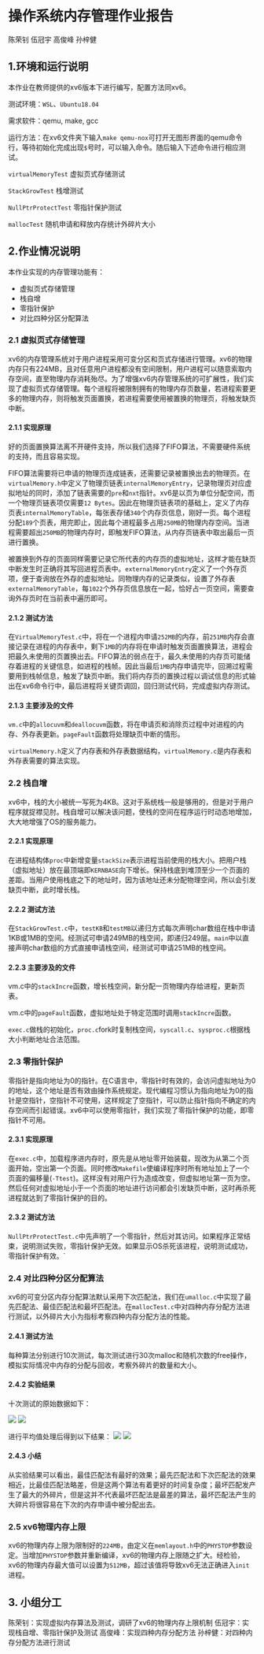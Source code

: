 # 操作系统内存管理作业报告
陈荣钊 伍冠宇 高俊峰 孙梓健

## 1.环境和运行说明
本作业在教师提供的xv6版本下进行编写，配置方法同xv6。

测试环境：`WSL`、`Ubuntu18.04`

需求软件：qemu, make, gcc

运行方法：在xv6文件夹下输入`make qemu-nox`可打开无图形界面的qemu命令行，等待初始化完成出现`$`号时，可以输入命令。随后输入下述命令进行相应测试。

`virtualMemoryTest`     虚拟页式存储测试

`StackGrowTest`         栈增测试

`NullPtrProtectTest`    零指针保护测试

`mallocTest`            随机申请和释放内存统计外碎片大小

## 2.作业情况说明
本作业实现的内存管理功能有：
- 虚拟页式存储管理
- 栈自增
- 零指针保护
- 对比四种分区分配算法

### 2.1 虚拟页式存储管理
xv6的内存管理系统对于用户进程采用可变分区和页式存储进行管理。xv6的物理内存只有224MB，且对任意用户进程都没有空间限制，用户进程可以随意索取内存空间，直至物理内存消耗殆尽。为了增强xv6内存管理系统的可扩展性，我们实现了虚拟页式存储管理。每个进程将被限制拥有的物理内存页数量，若进程索要更多的物理内存，则将触发页面置换，若进程需要使用被置换的物理页，将触发缺页中断。

#### 2.1.1 实现原理
好的页面置换算法离不开硬件支持，所以我们选择了FIFO算法，不需要硬件系统的支持，而且容易实现。

FIFO算法需要将已申请的物理页连成链表，还需要记录被置换出去的物理页。在`virtualMemory.h`中定义了物理页链表`internalMemoryEntry`，记录物理页对应虚拟地址的同时，添加了链表需要的`pre`和`nxt`指针。xv6是以页为单位分配空间，而一个物理页链表项仅需要`12 Bytes`。因此在物理页链表项的基础上，定义了内存页表`internalMemoryTable`，每张表存储`340`个内存页信息，刚好一页。每个进程分配`189`个页表，用完即止，因此每个进程最多占用`250MB`的物理内存空间。当进程需要超出`250MB`的物理内存时，即触发FIFO算法，从内存页链表中取出最后一页进行置换。

被置换到外存的页面同样需要记录它所代表的内存页的虚拟地址，这样才能在缺页中断发生时正确将其写回进程页表中。`externalMemoryEntry`定义了一个外存页项，便于查询放在外存的虚拟地址。同物理内存的记录类似，设置了外存表`externalMemoryTable`，每`1022`个外存页信息放在一起，恰好占一页空间，需要查询外存页时在当前表中遍历即可。

#### 2.1.2 测试方法
在`VirtualMemoryTest.c`中，将在一个进程内申请`252MB`的内存，前`251MB`内存会直接记录在进程的内存表中，剩下`1MB`的内存将在申请时触发页面置换算法，进程会把最久未使用的页置换出去。FIFO算法的弱点在于，最久未使用的内存页可能储存着进程的关键信息，如进程的栈帧。因此当最后`1MB`内存申请完毕，回溯过程需要用到栈帧信息，触发了缺页中断。我们将内存页的置换过程以调试信息的形式输出在xv6命令行中，最后进程将关键页调回，回归测试代码，完成虚拟内存测试。

#### 2.1.3 主要涉及的文件
`vm.c`中的`allocuvm`和`deallocuvm`函数，将在申请页和消除页过程中对进程的内存、外存表更新。`pageFault`函数将处理缺页中断的情形。

`virtualMemory.h`定义了内存表和外存表数据结构，`virtualMemory.c`是内存表和外存表需要的算法实现。

### 2.2 栈自增
xv6中，栈的大小被统一写死为4KB。这对于系统栈一般是够用的，但是对于用户程序就捉襟见肘。栈自增可以解决该问题，使栈的空间在程序运行时动态地增加，大大地增强了OS的服务能力。

#### 2.2.1 实现原理
在进程结构体`proc`中新增变量`stackSize`表示进程当前使用的栈大小。把用户栈（虚拟地址）放在最顶端即`KERNBASE`向下增长。保持栈底到堆顶至少一个页面的差距。当用户使用栈底之下的地址时，因为该地址还未分配物理空间，所以会引发缺页中断，此时增长栈。

#### 2.2.2 测试方法
在`StackGrowTest.c`中，`testKB`和`testMB`以递归方式每次声明char数组在栈中申请1KB或1MB的空间。经测试可申请249MB的栈空间，即递归249层。`main`中以直接声明char数组的方式直接申请栈空间，经测试可申请251MB的栈空间。

#### 2.2.3 主要涉及的文件
vm.c中的`stackIncre`函数，增长栈空间，新分配一页物理内存给进程，更新页表。

vm.c中的`pageFault`函数，虚拟地址处于特定范围时调用`stackIncre`函数。

`exec.c`做栈的初始化，`proc.c`fork时复制栈空间，`syscall.c`、`sysproc.c`根据栈大小判断地址合法范围。

### 2.3 零指针保护
零指针是指向地址为0的指针。在C语言中，零指针时有效的，会访问虚拟地址为0的地址，这个地址是否有效由操作系统规定。现代编程习惯认为指向地址为0的指针是空指针，空指针不可使用，这样规定了空指针，可以防止指针指向不确定的内存空间而引起错误。xv6中可以使用零指针，我们实现了零指针保护的功能，即零指针不可用。

#### 2.3.1 实现原理
在`exec.c`中，加载程序进内存时，原先是从地址零开始装载，现改为从第二个页面开始，空出第一个页面。同时修改`Makefile`使编译程序时所有地址加上了一个页面的偏移量(`-Ttest`)。这样没有对用户行为造成改变，但虚拟地址第一页为空。然后任何对虚拟地址小于一个页面的地址进行访问都会引发缺页中断，这时再杀死进程就达到了零指针保护的目的。

#### 2.3.2 测试方法
`NullPtrProtectTest.c`中先声明了一个零指针，然后对其访问。如果程序正常结束，说明测试失败，零指针保护无效。如果显示OS杀死该进程，说明测试成功，零指针保护有效。`

### 2.4 对比四种分区分配算法

xv6的可变分区内存分配算法默认采用下次匹配法，我们在`umalloc.c`中实现了最先匹配法、最佳匹配法和最坏匹配法。在`mallocTest.c`中对四种内存分配方法进行测试，以外碎片大小为指标考察四种内存分配方法的性能。

#### 2.4.1 测试方法

每种算法分别进行10次测试，每次测试进行30次malloc和随机次数的free操作，模拟实际情况中内存的分配与回收，考察外碎片的数量和大小。

#### 2.4.2 实验结果
十次测试的原始数据如下：

![](数量.png)
![](大小.png)

进行平均值处理后得到以下结果：
![](碎片数量.png)
![](碎片大小.png)

#### 2.4.3 小结
从实验结果可以看出，最佳匹配法有最好的效果；最先匹配法和下次匹配法的效果相近，比最佳匹配法略差，但是这两个算法有着更好的时间复杂度；最坏匹配发产生了最大的外碎片，但是这并不代表最坏匹配法是最差的算法，最坏匹配法产生的大碎片将很容易在下次的内存申请中被分配出去。

### 2.5 xv6物理内存上限
xv6的物理内存上限为限制好的`224MB`，由定义在`memlayout.h`中的`PHYSTOP`参数设定。当增加`PHYSTOP`参数并重新编译，xv6的物理内存上限随之扩大。经检验，xv6的物理内存最大值可以设置为`512MB`，超过该值将导致xv6无法正确进入`init`进程。

## 3. 小组分工
陈荣钊：实现虚拟内存算法及测试，调研了xv6的物理内存上限机制
伍冠宇：实现栈自增、零指针保护及测试
高俊峰：实现四种内存分配方法
孙梓健：对四种内存分配方法进行测试